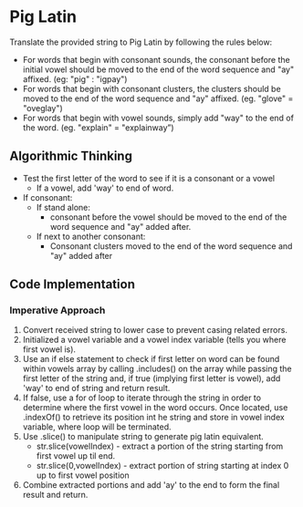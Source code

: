 # Pig Latin

Translate the provided string to Pig Latin by following the rules below:
- For words that begin with consonant sounds, the consonant before the initial vowel should be moved to the end of the word sequence and "ay" affixed. (eg: "pig" : "igpay")
- For words that begin with consonant clusters, the clusters should be moved to the end of the word sequence and "ay" affixed. (eg. "glove" = "oveglay")
- For words that begin with vowel sounds, simply add "way" to the end of the word. (eg. "explain" = "explainway”)

## Algorithmic Thinking
- Test the first letter of the word to see if it is a consonant or a vowel
    - If a vowel, add 'way' to end of word.
- If consonant:
    - If stand alone:
        - consonant before the vowel should be moved to the end of the word sequence and "ay" added after.
    - If next to another consonant:
        - Consonant clusters moved to the end of the word sequence and "ay" added after

## Code Implementation

### Imperative Approach
1. Convert received string to lower case to prevent casing related errors.
2. Initialized a vowel variable and a vowel index variable (tells you where first vowel is).
3. Use an if else statement to check if first letter on word can be found within vowels array by calling .includes() on the array while passing the first letter of the string and, if true (implying first letter is vowel), add 'way' to end of string and return result.
4. If false, use a for of loop to iterate through the string in order to determine where the first vowel in the word occurs. Once located, use .indexOf() to retrieve its position int he string and store in vowel index variable, where loop will be terminated.
5. Use .slice() to manipulate string to generate pig latin equivalent.
    - str.slice(vowelIndex) - extract a portion of the string starting from first vowel up til end.
    - str.slice(0,vowelIndex) - extract portion of string starting at index 0 up to first vowel position
6. Combine extracted portions and add 'ay' to the end to form the final result and return.